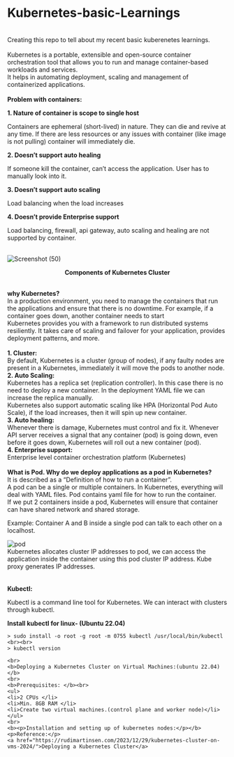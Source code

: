 # Kubernetes-basic-Learnings
<br>
Creating this repo to tell about my recent basic kuberenetes learnings.<br>
<br>
<b></b>Kubernetes</b> is a portable, extensible and open-source container orchestration tool that allows you to run and manage container-based workloads and services. <br>
It helps in automating deployment, scaling and management of containerized applications. 
<br>
<br>
<b>Problem with containers:</b> 

  <b>1. Nature of container is scope to single host</b>

Containers are ephemeral (short-lived) in nature. They can die and revive at any time. If there are less resources or any issues with container (like image is not pulling) container will immediately die. 

  <b>2. Doesn’t support auto healing</b> 

If someone kill the container, can’t access the application. User has to manually look into it. 

  <b>3. Doesn’t support auto scaling</b> 

Load balancing when the load increases 

  <b>4. Doesn’t provide Enterprise support </b>

Load balancing, firewall, api gateway, auto scaling and healing are not supported by container. 
<br>
<br>

![Screenshot (50)](https://github.com/kavana-14/Kubernetes-basic-Learnings/assets/163102550/941c186a-3a58-4b4f-b606-40cd68b53eec)
<b><center>Components of Kubernetes Cluster</center></b>
<br>

<b>why Kubernetes? </b>
<br>
In a production environment, you need to manage the containers that run the applications and ensure that there is no downtime. For example, if a container goes down, another container needs to start 
<br>
Kubernetes provides you with a framework to run distributed systems resiliently. It takes care of scaling and failover for your application, provides deployment patterns, and more. 
<br>
<br> 
<b>1. Cluster: </b><br>
By default, Kubernetes is a cluster (group of nodes), if any faulty nodes are 	present in a Kubernetes, immediately it will move the pods to another node. 
<br>
<b>2. Auto Scaling: </b><br>
Kubernetes has a replica set (replication controller). In this case there is no 	need to deploy a new container. In the deployment YAML file we can increase 	 the replica manually. 
<br>
Kubernetes also support automatic scaling like HPA (Horizontal Pod Auto 	Scale), if the load increases, then it will spin up new container. 
<br>
<b>3. Auto healing: </b><br>
Whenever there is damage, Kubernetes must control and fix it. Whenever API 	server receives a signal that any container (pod) is going down, even before it 	goes down, Kubernetes will roll out a new container (pod). 
<br>
<b>4. Enterprise support: </b><br>
Enterprise level container orchestration platform (Kubernetes) 
<br>
<br>
<b>What is Pod. Why do we deploy applications as a pod in Kubernetes? </b><br>
It is described as a “Definition of how to run a container”.  <br>
A pod can be a single or multiple containers. In Kubernetes, everything will deal with YAML files. Pod contains yaml file for how to run the container. <br>
If we put 2 containers inside a pod, Kubernetes will ensure that container can have shared network and shared storage. <br>

Example: Container A and B inside a single pod can talk to each other on a localhost. <br>

  ![pod](https://github.com/kavana-14/Kubernetes-basic-Learnings/assets/163102550/e6f1122f-ff7a-4f2f-89c3-b117ebbd81e8)
<br>
Kubernetes allocates cluster IP addresses to pod, we can access the application inside the container using this pod cluster IP address. Kube proxy generates IP addresses. <br>
<br>
<br>
<b>Kubectl: </b><br>

Kubectl is a command line tool for Kubernetes. We can interact with clusters through kubectl. 

<b>Install kubectl for linux- (Ubuntu 22.04)</b><br>

```> curl -LO "https://dl.k8s.io/release/$(curl -L -s https://dl.k8s.io/release/stable.txt)/bin/linux/amd64/kubectl"<br><br> 
> sudo install -o root -g root -m 0755 kubectl /usr/local/bin/kubectl <br><br>
> kubectl version

<br>
<b>Deploying a Kubernetes Cluster on Virtual Machines:(ubuntu 22.04) </b>
<br>
<b>Prerequisites: </b><br>
<ul>
<li>2 CPUs </li>
<li>Min. 8GB RAM </li>
<li>Create two virtual machines.(control plane and worker node)</li>
</ul>
<br>
<b><p>Installation and setting up of kubernetes nodes:</p></b>
<p>Reference:</p>
<a href="https://rudimartinsen.com/2023/12/29/kubernetes-cluster-on-vms-2024/">Deploying a Kubernetes Cluster</a>

